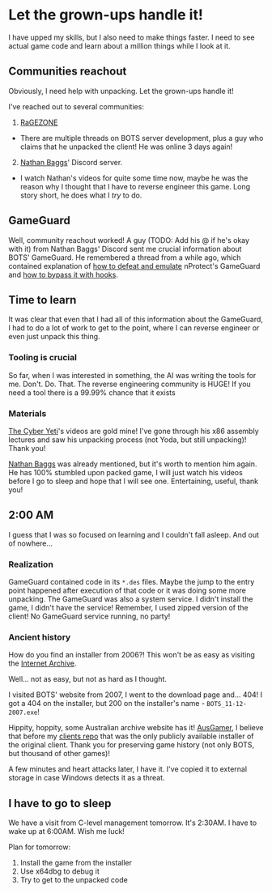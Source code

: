 # Let the grown-ups handle it!

I have upped my skills, but I also need to make things faster. I need to see actual game code and learn about a million things while I look at it.

## Communities reachout

Obviously, I need help with unpacking. Let the grown-ups handle it!

I've reached out to several communities:

1. [RaGEZONE](https://forum.ragezone.com/)

- There are multiple threads on BOTS server development, plus a guy who claims that he unpacked the client! He was online 3 days again!

2. [Nathan Baggs](https://www.youtube.com/@nathanbaggs)' Discord server.

- I watch Nathan's videos for quite some time now, maybe he was the reason why I thought that I have to reverse engineer this game. Long story short, he does what I _try_ to do.

## GameGuard

Well, community reachout worked! A guy (TODO: Add his @ if he's okay with it) from Nathan Baggs' Discord sent me crucial information about BOTS' GameGuard. He remembered a thread from a while ago, which contained explanation of [how to defeat and emulate](https://www.unknowncheats.me/forum/anti-cheat-bypass/61084-e-book-defeating-and-emulating-incas-nprotect-gameguard.html) nProtect's GameGuard and [how to bypass it with hooks](https://github.com/neetjn/oro-bypass).

## Time to learn

It was clear that even that I had all of this information about the GameGuard, I had to do a lot of work to get to the point, where I can reverse engineer or even just unpack this thing.

### Tooling is crucial

So far, when I was interested in something, the AI was writing the tools for me. Don't. Do. That. The reverse engineering community is HUGE! If you need a tool there is a 99.99% chance that it exists

### Materials

[The Cyber Yeti](https://www.youtube.com/@jstrosch)'s videos are gold mine! I've gone through his x86 assembly lectures and saw his unpacking process (not Yoda, but still unpacking)! Thank you!

[Nathan Baggs](https://www.youtube.com/@nathanbaggs) was already mentioned, but it's worth to mention him again. He has 100% stumbled upon packed game, I will just watch his videos before I go to sleep and hope that I will see one. Entertaining, useful, thank you!

## 2:00 AM

I guess that I was so focused on learning and I couldn't fall asleep. And out of nowhere...

### Realization

GameGuard contained code in its `*.des` files. Maybe the jump to the entry point happened after execution of that code or it was doing some more unpacking. The GameGuard was also a system service. I didn't install the game, I didn't have the service! Remember, I used zipped version of the client! No GameGuard service running, no party!

### Ancient history

How do you find an installer from 2006?! This won't be as easy as visiting the [Internet Archive](https://archive.org/).

Well... not as easy, but not as hard as I thought.

I visited BOTS' website from 2007, I went to the download page and... 404! I got a 404 on the installer, but 200 on the installer's name - `BOTS_11-12-2007.exe`!

Hippity, hoppity, some Australian archive website has it! [AusGamer](https://www.ausgamers.com/files/download/33532/bots-client-v20071211), I believe that before my [clients repo](https://github.com/segfaultincoming/bots-acclaim-clients) that was the only publicly available installer of the original client. Thank you for preserving game history (not only BOTS, but thousand of other games)!

A few minutes and heart attacks later, I have it. I've copied it to external storage in case Windows detects it as a threat.

## I have to go to sleep

We have a visit from C-level management tomorrow. It's 2:30AM. I have to wake up at 6:00AM. Wish me luck!

Plan for tomorrow:

1. Install the game from the installer
2. Use x64dbg to debug it
3. Try to get to the unpacked code
